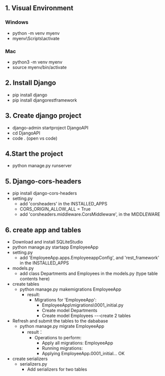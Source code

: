 ## 1. Visual Environment
### Windows
+ python -m venv myenv
+ myenv\Scripts\activate
### Mac
+ python3 -m venv myenv
+ source myenv/bin/activate

## 2. Install Django
+ pip install django
+ pip install djangorestframework

## 3. Create django project
+ django-admin startproject DjangoAPI
+ cd DjangoAPI
+ code .  (open vs code)
## 4.Start the project
+ python manage.py runserver

## 5. Django-cors-headers
+ pip install django-cors-headers
+ setting.py
    + add  'corsheaders' in the INSTALLED_APPS
    + CORS_ORIGIN_ALLOW_ALL = True
    + add 'corsheaders.middleware.CorsMiddleware', in the MIDDLEWARE

## 6. create app and tables
+ Download and install SQLiteStudio
+ python manage.py startapp EmployeeApp
+ setting.py
    + add  'EmployeeApp.apps.EmployeeappConfig', and 'rest_framework' in the INSTALLED_APPS
+ models.py
    + add class Departments and Employees in the models.py
	    (type table contents here)
+ create tables
    + python manage.py makemigrations EmployeeApp
       + result:
           + Migrations for 'EmployeeApp':
               + EmployeeApp\migrations\0001_initial.py
               +  Create model Departments
               +  Create model Employees
                   ---create 2 tables
+ Refresh and submit the tables to the dababase
    + python manage.py migrate EmployeeApp
        + result：
            + Operations to perform:
                 + Apply all migrations: EmployeeApp
                 + Running migrations:
                 + Applying EmployeeApp.0001_initial... OK
+ create serializers
    +   serializers.py
        + Add serializers for two tables
          

